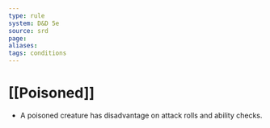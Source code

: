 ```yaml
---
type: rule
system: D&D 5e
source: srd
page:
aliases:
tags: conditions
---
```


# [[Poisoned]]

- A poisoned creature has disadvantage on attack rolls and ability checks.